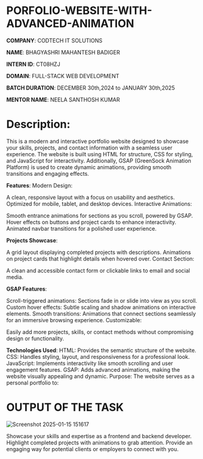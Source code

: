 # PORFOLIO-WEBSITE-WITH-ADVANCED-ANIMATION

**COMPANY**: CODTECH IT SOLUTIONS

**NAME**: BHAGYASHRI MAHANTESH BADIGER

**INTERN ID**: CT08HZJ

**DOMAIN**: FULL-STACK WEB DEVELOPMENT

**BATCH DURATION**: DECEMBER 30th,2024 to JANUARY 30th,2025

**MENTOR NAME**: NEELA SANTHOSH KUMAR

# Description:
This is a modern and interactive portfolio website designed to showcase your skills, projects, and contact information with a seamless user experience. The website is built using HTML for structure, CSS for styling, and JavaScript for interactivity. Additionally, GSAP (GreenSock Animation Platform) is used to create dynamic animations, providing smooth transitions and engaging effects.

**Features**:
Modern Design:

A clean, responsive layout with a focus on usability and aesthetics.
Optimized for mobile, tablet, and desktop devices.
Interactive Animations:

Smooth entrance animations for sections as you scroll, powered by GSAP.
Hover effects on buttons and project cards to enhance interactivity.
Animated navbar transitions for a polished user experience.

**Projects Showcase**:

A grid layout displaying completed projects with descriptions.
Animations on project cards that highlight details when hovered over.
Contact Section:

A clean and accessible contact form or clickable links to email and social media.

**GSAP Features**:

Scroll-triggered animations: Sections fade in or slide into view as you scroll.
Custom hover effects: Subtle scaling and shadow animations on interactive elements.
Smooth transitions: Animations that connect sections seamlessly for an immersive browsing experience.
Customizable:

Easily add more projects, skills, or contact methods without compromising design or functionality.

**Technologies Used**:
HTML: Provides the semantic structure of the website.
CSS: Handles styling, layout, and responsiveness for a professional look.
JavaScript: Implements interactivity like smooth scrolling and user engagement features.
GSAP: Adds advanced animations, making the website visually appealing and dynamic.
Purpose:
The website serves as a personal portfolio to:
# OUTPUT OF THE TASK
![Screenshot 2025-01-15 151617](https://github.com/user-attachments/assets/2c85be9d-3c75-4df0-8412-6bfeb7643786)




Showcase your skills and expertise as a frontend and backend developer.
Highlight completed projects with animations to grab attention.
Provide an engaging way for potential clients or employers to connect with you.


